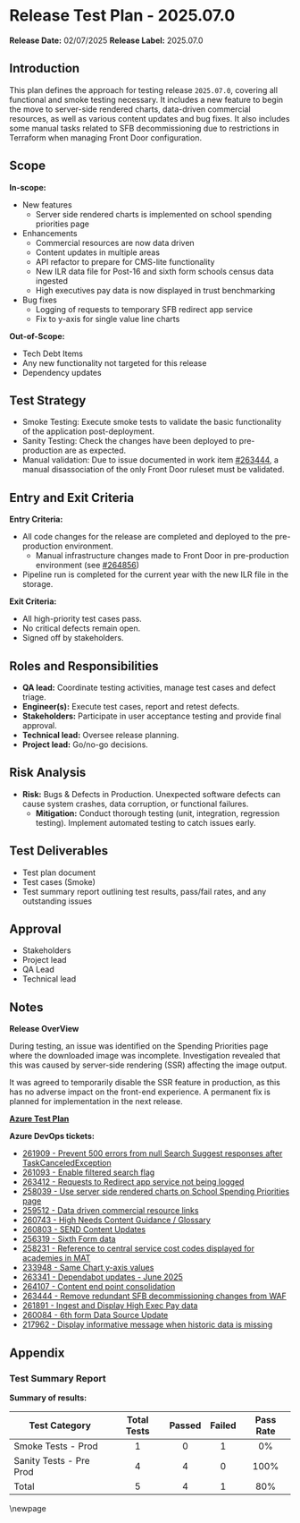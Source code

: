 # Release Test Plan - 2025.07.0

**Release Date:** 02/07/2025
**Release Label:** 2025.07.0

## Introduction

This plan defines the approach for testing release `2025.07.0`, covering all functional and smoke testing necessary.
It includes a new feature to begin the move to server-side rendered charts, data-driven commercial resources, as well as various content updates and bug fixes.
It also includes some manual tasks related to SFB decommissioning due to restrictions in Terraform when managing Front Door configuration.

## Scope

**In-scope:**

- New features
  - Server side rendered charts is implemented on school spending priorities page
- Enhancements
  - Commercial resources are now data driven
  - Content updates in multiple areas
  - API refactor to prepare for CMS-lite functionality
  - New ILR data file for Post-16 and sixth form schools census data ingested
  - High executives pay data is now displayed in trust benchmarking
- Bug fixes
  - Logging of requests to temporary SFB redirect app service
  - Fix to y-axis for single value line charts

**Out-of-Scope:**

- Tech Debt Items
- Any new functionality not targeted for this release
- Dependency updates

## Test Strategy

- Smoke Testing: Execute smoke tests to validate the basic functionality of the application post-deployment.
- Sanity Testing: Check the changes have been deployed to pre-production are as expected.
- Manual validation: Due to issue documented in work item [#263444](https://dfe-ssp.visualstudio.com/s198-DfE-Benchmarking-service/_workitems/edit/263444), a manual disassociation of the only Front Door ruleset must be validated.

## Entry and Exit Criteria

**Entry Criteria:**

- All code changes for the release are completed and deployed to the pre-production environment.
  - Manual infrastructure changes made to Front Door in pre-production environment (see [#264856](https://dfe-ssp.visualstudio.com/s198-DfE-Benchmarking-service/_workitems/edit/264856))
- Pipeline run is completed for the current year with the new ILR file in the storage.

**Exit Criteria:**

- All high-priority test cases pass.
- No critical defects remain open.
- Signed off by stakeholders.

## Roles and Responsibilities

- **QA lead:** Coordinate testing activities, manage test cases and defect triage.
- **Engineer(s):** Execute test cases, report and retest defects.
- **Stakeholders:** Participate in user acceptance testing and provide final approval.
- **Technical lead:** Oversee release planning.
- **Project lead:** Go/no-go decisions.

## Risk Analysis

- **Risk:** Bugs & Defects in Production. Unexpected software defects can cause system crashes, data corruption, or functional failures.
  - **Mitigation:** Conduct thorough testing (unit, integration, regression testing). Implement automated testing to catch issues early.

## Test Deliverables

- Test plan document
- Test cases (Smoke)
- Test summary report outlining test results, pass/fail rates, and any outstanding issues

## Approval

- Stakeholders
- Project lead
- QA Lead
- Technical lead

## Notes

**Release OverView**

During testing, an issue was identified on the Spending Priorities page where the downloaded image was incomplete. Investigation revealed that this was caused by server-side rendering (SSR) affecting the image output.

It was agreed to temporarily disable the SSR feature in production, as this has no adverse impact on the front-end experience. A permanent fix is planned for implementation in the next release.

**[Azure Test Plan](https://dfe-ssp.visualstudio.com/s198-DfE-Benchmarking-service/_testPlans/execute?planId=267044&suiteId=267045)**

**Azure DevOps tickets:**

- [261909 - Prevent 500 errors from null Search Suggest responses after TaskCanceledException](https://dfe-ssp.visualstudio.com/s198-DfE-Benchmarking-service/_workitems/edit/261909)
- [261093 - Enable filtered search flag](https://dfe-ssp.visualstudio.com/s198-DfE-Benchmarking-service/_workitems/edit/261093)
- [263412 - Requests to Redirect app service not being logged](https://dfe-ssp.visualstudio.com/s198-DfE-Benchmarking-service/_workitems/edit/263412)
- [258039 - Use server side rendered charts on School Spending Priorities page](https://dfe-ssp.visualstudio.com/s198-DfE-Benchmarking-service/_workitems/edit/258039)
- [259512 - Data driven commercial resource links](https://dfe-ssp.visualstudio.com/s198-DfE-Benchmarking-service/_workitems/edit/259512)
- [260743 - High Needs Content Guidance / Glossary](https://dfe-ssp.visualstudio.com/s198-DfE-Benchmarking-service/_workitems/edit/260743)
- [260803 - SEND Content Updates](https://dfe-ssp.visualstudio.com/s198-DfE-Benchmarking-service/_workitems/edit/260803)
- [256319 - Sixth Form data](https://dfe-ssp.visualstudio.com/s198-DfE-Benchmarking-service/_workitems/edit/256319)
- [258231 - Reference to central service cost codes displayed for academies in MAT](https://dfe-ssp.visualstudio.com/s198-DfE-Benchmarking-service/_workitems/edit/258231)
- [233948 - Same Chart y-axis values](https://dfe-ssp.visualstudio.com/s198-DfE-Benchmarking-service/_workitems/edit/233948)
- [263341 - Dependabot updates - June 2025](https://dfe-ssp.visualstudio.com/s198-DfE-Benchmarking-service/_workitems/edit/263341)
- [264107 - Content end point consolidation](https://dfe-ssp.visualstudio.com/s198-DfE-Benchmarking-service/_workitems/edit/264107)
- [263444 - Remove redundant SFB decommissioning changes from WAF](https://dfe-ssp.visualstudio.com/s198-DfE-Benchmarking-service/_workitems/edit/263444)
- [261891 - Ingest and Display High Exec Pay data](https://dfe-ssp.visualstudio.com/s198-DfE-Benchmarking-service/_workitems/edit/261891)
- [260084 - 6th form Data Source Update](https://dfe-ssp.visualstudio.com/s198-DfE-Benchmarking-service/_workitems/edit/260084)
- [217962 - Display informative message when historic data is missing](https://dfe-ssp.visualstudio.com/s198-DfE-Benchmarking-service/_workitems/edit/217962)

## Appendix

### Test Summary Report

**Summary of results:**

| Test Category           | Total Tests | Passed | Failed | Pass Rate |
|-------------------------|:-----------:|:------:|:------:|:---------:|
| Smoke Tests - Prod      |      1      |   0    |   1    |    0%     |
| Sanity Tests - Pre Prod |      4      |   4    |   0    |   100%    |
| Total                   |      5      |   4    |   1    |    80%    |

<!-- Leave the rest of this page blank -->
\newpage
